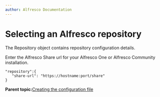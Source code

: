 ```yaml
---
author: Alfresco Documentation
---
```


# Selecting an Alfresco repository

The Repository object contains repository configuration details.

Enter the Alfresco Share url for your Alfresco One or Alfresco Community installation.

```
"repository":{
   "share-url": "https://hostname:port/share"
}
```

**Parent topic:**[Creating the configuration file](../concepts/mobile-config-overview.md)

